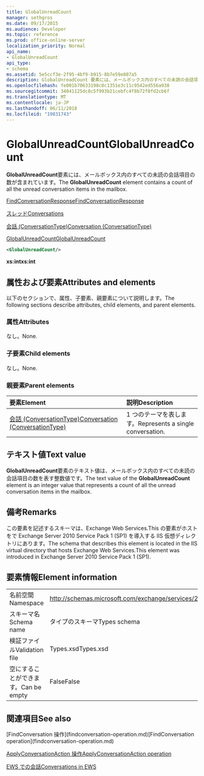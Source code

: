 ```yaml
---
title: GlobalUnreadCount
manager: sethgros
ms.date: 09/17/2015
ms.audience: Developer
ms.topic: reference
ms.prod: office-online-server
localization_priority: Normal
api_name:
- GlobalUnreadCount
api_type:
- schema
ms.assetid: 5e5ccf3e-2f95-4bf9-b915-8b7e59e807a5
description: GlobalUnreadCount 要素には、メールボックス内のすべての未読の会話項目の数が含まれています。
ms.openlocfilehash: fe001b70633198c0c1351e3c11c9542ed556a938
ms.sourcegitcommit: 34041125dc8c5f993b21cebfc4f8b72f0fd2cb6f
ms.translationtype: MT
ms.contentlocale: ja-JP
ms.lasthandoff: 06/11/2018
ms.locfileid: "19831743"
---
```

# <a name="globalunreadcount"></a><span data-ttu-id="d2641-103">GlobalUnreadCount</span><span class="sxs-lookup"><span data-stu-id="d2641-103">GlobalUnreadCount</span></span>

<span data-ttu-id="d2641-104">**GlobalUnreadCount**要素には、メールボックス内のすべての未読の会話項目の数が含まれています。</span><span class="sxs-lookup"><span data-stu-id="d2641-104">The **GlobalUnreadCount** element contains a count of all the unread conversation items in the mailbox.</span></span> 
  
[<span data-ttu-id="d2641-105">FindConversationResponse</span><span class="sxs-lookup"><span data-stu-id="d2641-105">FindConversationResponse</span></span>](findconversationresponse.md)
  
[<span data-ttu-id="d2641-106">スレッド</span><span class="sxs-lookup"><span data-stu-id="d2641-106">Conversations</span></span>](conversations-ex15websvcsotherref.md)
  
[<span data-ttu-id="d2641-107">会話 (ConversationType)</span><span class="sxs-lookup"><span data-stu-id="d2641-107">Conversation (ConversationType)</span></span>](conversation-conversationtype.md)
  
[<span data-ttu-id="d2641-108">GlobalUnreadCount</span><span class="sxs-lookup"><span data-stu-id="d2641-108">GlobalUnreadCount</span></span>](globalunreadcount.md)
  
```XML
<GlobalUnreadCount/>
```

 <span data-ttu-id="d2641-109">**xs:int**</span><span class="sxs-lookup"><span data-stu-id="d2641-109">**xs:int**</span></span>
## <a name="attributes-and-elements"></a><span data-ttu-id="d2641-110">属性および要素</span><span class="sxs-lookup"><span data-stu-id="d2641-110">Attributes and elements</span></span>

<span data-ttu-id="d2641-111">以下のセクションで、属性、子要素、親要素について説明します。</span><span class="sxs-lookup"><span data-stu-id="d2641-111">The following sections describe attributes, child elements, and parent elements.</span></span>
  
### <a name="attributes"></a><span data-ttu-id="d2641-112">属性</span><span class="sxs-lookup"><span data-stu-id="d2641-112">Attributes</span></span>

<span data-ttu-id="d2641-113">なし。</span><span class="sxs-lookup"><span data-stu-id="d2641-113">None.</span></span>
  
### <a name="child-elements"></a><span data-ttu-id="d2641-114">子要素</span><span class="sxs-lookup"><span data-stu-id="d2641-114">Child elements</span></span>

<span data-ttu-id="d2641-115">なし。</span><span class="sxs-lookup"><span data-stu-id="d2641-115">None.</span></span>
  
### <a name="parent-elements"></a><span data-ttu-id="d2641-116">親要素</span><span class="sxs-lookup"><span data-stu-id="d2641-116">Parent elements</span></span>

|<span data-ttu-id="d2641-117">**要素**</span><span class="sxs-lookup"><span data-stu-id="d2641-117">**Element**</span></span>|<span data-ttu-id="d2641-118">**説明**</span><span class="sxs-lookup"><span data-stu-id="d2641-118">**Description**</span></span>|
|:-----|:-----|
|[<span data-ttu-id="d2641-119">会話 (ConversationType)</span><span class="sxs-lookup"><span data-stu-id="d2641-119">Conversation (ConversationType)</span></span>](conversation-conversationtype.md) <br/> |<span data-ttu-id="d2641-120">1 つのテーマを表します。</span><span class="sxs-lookup"><span data-stu-id="d2641-120">Represents a single conversation.</span></span>  <br/> |
   
## <a name="text-value"></a><span data-ttu-id="d2641-121">テキスト値</span><span class="sxs-lookup"><span data-stu-id="d2641-121">Text value</span></span>

<span data-ttu-id="d2641-122">**GlobalUnreadCount**要素のテキスト値は、メールボックス内のすべての未読の会話項目の数を表す整数値です。</span><span class="sxs-lookup"><span data-stu-id="d2641-122">The text value of the **GlobalUnreadCount** element is an integer value that represents a count of all the unread conversation items in the mailbox.</span></span> 
  
## <a name="remarks"></a><span data-ttu-id="d2641-123">備考</span><span class="sxs-lookup"><span data-stu-id="d2641-123">Remarks</span></span>

<span data-ttu-id="d2641-124">この要素を記述するスキーマは、Exchange Web Services.This の要素がホストをで Exchange Server 2010 Service Pack 1 (SP1) を導入する IIS 仮想ディレクトリにあります。</span><span class="sxs-lookup"><span data-stu-id="d2641-124">The schema that describes this element is located in the IIS virtual directory that hosts Exchange Web Services.This element was introduced in Exchange Server 2010 Service Pack 1 (SP1).</span></span>
  
## <a name="element-information"></a><span data-ttu-id="d2641-125">要素情報</span><span class="sxs-lookup"><span data-stu-id="d2641-125">Element information</span></span>

|||
|:-----|:-----|
|<span data-ttu-id="d2641-126">名前空間</span><span class="sxs-lookup"><span data-stu-id="d2641-126">Namespace</span></span>  <br/> |http://schemas.microsoft.com/exchange/services/2006/types  <br/> |
|<span data-ttu-id="d2641-127">スキーマ名</span><span class="sxs-lookup"><span data-stu-id="d2641-127">Schema name</span></span>  <br/> |<span data-ttu-id="d2641-128">タイプのスキーマ</span><span class="sxs-lookup"><span data-stu-id="d2641-128">Types schema</span></span>  <br/> |
|<span data-ttu-id="d2641-129">検証ファイル</span><span class="sxs-lookup"><span data-stu-id="d2641-129">Validation file</span></span>  <br/> |<span data-ttu-id="d2641-130">Types.xsd</span><span class="sxs-lookup"><span data-stu-id="d2641-130">Types.xsd</span></span>  <br/> |
|<span data-ttu-id="d2641-131">空にすることができます。</span><span class="sxs-lookup"><span data-stu-id="d2641-131">Can be empty</span></span>  <br/> |<span data-ttu-id="d2641-132">False</span><span class="sxs-lookup"><span data-stu-id="d2641-132">False</span></span>  <br/> |
   
## <a name="see-also"></a><span data-ttu-id="d2641-133">関連項目</span><span class="sxs-lookup"><span data-stu-id="d2641-133">See also</span></span>



<span data-ttu-id="d2641-134">
  [FindConversation 操作](findconversation-operation.md)</span><span class="sxs-lookup"><span data-stu-id="d2641-134">[FindConversation operation](findconversation-operation.md)</span></span>
  
[<span data-ttu-id="d2641-135">ApplyConversationAction 操作</span><span class="sxs-lookup"><span data-stu-id="d2641-135">ApplyConversationAction operation</span></span>](applyconversationaction-operation.md)


[<span data-ttu-id="d2641-136">EWS での会話</span><span class="sxs-lookup"><span data-stu-id="d2641-136">Conversations in EWS</span></span>](http://msdn.microsoft.com/library/91e64629-db6c-4c94-9dcb-d386232e8467%28Office.15%29.aspx)

